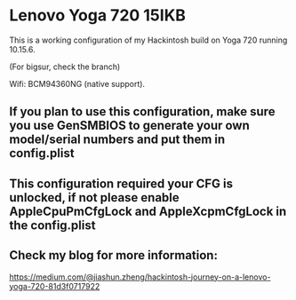 # Lenovo Yoga 720 15IKB
This is a working configuration of my Hackintosh build on Yoga 720 running 10.15.6. 

(For bigsur, check the branch)

Wifi: BCM94360NG (native support).

## If you plan to use this configuration, make sure you use GenSMBIOS to generate your own model/serial numbers and put them in config.plist

## This configuration required your CFG is unlocked, if not please enable AppleCpuPmCfgLock and AppleXcpmCfgLock in the config.plist

## Check my blog for more information:
https://medium.com/@jiashun.zheng/hackintosh-journey-on-a-lenovo-yoga-720-81d3f0717922


